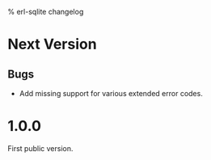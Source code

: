 % erl-sqlite changelog

# Next Version
## Bugs
- Add missing support for various extended error codes.

# 1.0.0
First public version.

